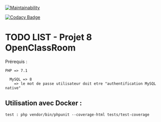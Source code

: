 [![Maintainability](https://api.codeclimate.com/v1/badges/5dc16627b831f370eaaa/maintainability)](https://codeclimate.com/github/fkevin91/projet8ocr/maintainability)

[![Codacy Badge](https://app.codacy.com/project/badge/Grade/15d65fe1e8024434b66e653503f624cc)](https://www.codacy.com/gh/fkevin91/projet8ocr/dashboard?utm_source=github.com&amp;utm_medium=referral&amp;utm_content=fkevin91/projet8ocr&amp;utm_campaign=Badge_Grade)

# TODO LIST - Projet 8 OpenClassRoom

Prérequis :

````
PHP => 7.1
````
````
  MySQL => 8
    => le mot de passe utilisateur doit etre "authentification MySQL native"
````
## Utilisation avec Docker :

````
test : php vendor/bin/phpunit --coverage-html tests/test-coverage
````